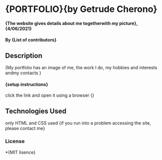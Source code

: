 # {PORTFOLIO}{by Getrude Cherono}
#### {The website gives details about me togetherwith my picture}, {4/06/2021}
#### By **{List of contributors}**
## Description
{My portfolio has an image of me, the work I do, my hobbies and interests andmy contacts }

#### {setup instructions}
click the link and open it using a browser
{}

## Technologies Used
only HTML and CSS used
{if you run into a problem accessing the site, please contact me}
### License
*{MIT lisence}
  

